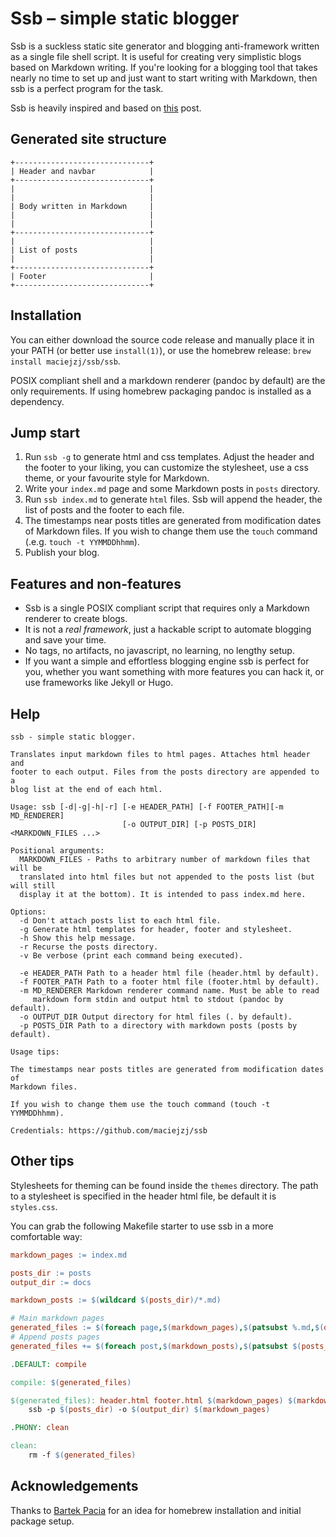 # Ssb – simple static blogger

Ssb is a suckless static site generator and blogging anti-framework written as a
single file shell script. It is useful for creating very simplistic blogs based
on Markdown writing. If you're looking for a blogging tool that takes nearly no
time to set up and just want to start writing with Markdown, then ssb is a
perfect program for the task.

Ssb is heavily inspired and based on
[this](https://benedicthenshaw.com/static_site.html)
post.

## Generated site structure

```
+------------------------------+
| Header and navbar            |
+------------------------------+
|                              |
|                              |
| Body written in Markdown     |
|                              |
|                              |
+------------------------------+
|                              |
| List of posts                |
|                              |
+------------------------------+
| Footer                       |
+------------------------------+
```

## Installation

You can either download the source code release and manually place it in your
PATH (or better use `install(1)`), or use the homebrew release:
`brew install maciejzj/ssb/ssb`.

POSIX compliant shell and a markdown renderer (pandoc by default) are the only
requirements. If using homebrew packaging pandoc is installed as a dependency.

## Jump start

1. Run `ssb -g` to generate html and css templates. Adjust the header and
   the footer to your liking, you can customize the stylesheet, use a css theme,
   or your favourite style for Markdown.
2. Write your `index.md` page and some Markdown posts in `posts` directory.
3. Run `ssb index.md` to generate `html` files. Ssb will append the header, the
   list of posts and the footer to each file.
4. The timestamps near posts titles are generated from modification dates of
   Markdown files. If you wish to change them use the `touch` command (.e.g.
   `touch -t YYMMDDhhmm`).
5. Publish your blog.

## Features and non-features

* Ssb is a single POSIX compliant script that requires only a Markdown renderer
  to create blogs.
* It is not a *real framework*, just a hackable script to automate blogging
  and save your time.
* No tags, no artifacts, no javascript, no learning, no lengthy setup.
* If you want a simple and effortless blogging engine ssb is perfect for you,
  whether you want something with more features you can hack it, or use
  frameworks like Jekyll or Hugo.

## Help

```
ssb - simple static blogger.

Translates input markdown files to html pages. Attaches html header and
footer to each output. Files from the posts directory are appended to a
blog list at the end of each html.

Usage: ssb [-d|-g|-h|-r] [-e HEADER_PATH] [-f FOOTER_PATH][-m MD_RENDERER]
                         [-o OUTPUT_DIR] [-p POSTS_DIR] <MARKDOWN_FILES ...>

Positional arguments:
  MARKDOWN_FILES - Paths to arbitrary number of markdown files that will be
  translated into html files but not appended to the posts list (but will still
  display it at the bottom). It is intended to pass index.md here.

Options:
  -d Don't attach posts list to each html file.
  -g Generate html templates for header, footer and stylesheet.
  -h Show this help message.
  -r Recurse the posts directory.
  -v Be verbose (print each command being executed).

  -e HEADER_PATH Path to a header html file (header.html by default).
  -f FOOTER_PATH Path to a footer html file (footer.html by default).
  -m MD_RENDERER Markdown renderer command name. Must be able to read
     markdown form stdin and output html to stdout (pandoc by default).
  -o OUTPUT_DIR Output directory for html files (. by default).
  -p POSTS_DIR Path to a directory with markdown posts (posts by default).

Usage tips:

The timestamps near posts titles are generated from modification dates of
Markdown files.

If you wish to change them use the touch command (touch -t YYMMDDhhmm).

Credentials: https://github.com/maciejzj/ssb
```

## Other tips

Stylesheets for theming can be found inside the `themes` directory. The path to
a stylesheet is specified in the header html file, be default it is
`styles.css`.

You can grab the following Makefile starter to use ssb in a more comfortable
way:

```makefile
markdown_pages := index.md

posts_dir := posts
output_dir := docs

markdown_posts := $(wildcard $(posts_dir)/*.md)

# Main markdown pages
generated_files := $(foreach page,$(markdown_pages),$(patsubst %.md,$(output_dir)/%.html,$(page)))
# Append posts pages
generated_files += $(foreach post,$(markdown_posts),$(patsubst $(posts_dir)/%.md,$(output_dir)/%.html,$(post)))

.DEFAULT: compile

compile: $(generated_files)

$(generated_files): header.html footer.html $(markdown_pages) $(markdown_posts)
	ssb -p $(posts_dir) -o $(output_dir) $(markdown_pages)

.PHONY: clean

clean:
	rm -f $(generated_files)
```

## Acknowledgements

Thanks to [Bartek Pacia](https://github.com/bartekpacia) for an idea for
homebrew installation and initial package setup.
